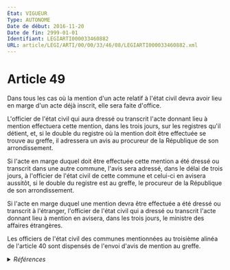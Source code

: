 ```yaml
---
État: VIGUEUR
Type: AUTONOME
Date de début: 2016-11-20
Date de fin: 2999-01-01
Identifiant: LEGIARTI000033460882
URL: article/LEGI/ARTI/00/00/33/46/08/LEGIARTI000033460882.xml
---
```


<h1>Article 49</h1>

Dans tous les cas où la mention d'un acte relatif à l'état civil devra avoir
lieu en marge d'un acte déjà inscrit, elle sera faite d'office.<br />

L'officier de l'état civil qui aura dressé ou transcrit l'acte donnant lieu à
mention effectuera cette mention, dans les trois jours, sur les registres qu'il
détient, et, si le double du registre où la mention doit être effectuée se
trouve au greffe, il adressera un avis au procureur de la République de son
arrondissement.<br />

Si l'acte en marge duquel doit être effectuée cette mention a été dressé ou
transcrit dans une autre commune, l'avis sera adressé, dans le délai de trois
jours, à l'officier de l'état civil de cette commune et celui-ci en avisera
aussitôt, si le double du registre est au greffe, le procureur de la République
de son arrondissement.<br />

Si l'acte en marge duquel une mention devra être effectuée a été dressé ou
transcrit à l'étranger, l'officier de l'état civil qui a dressé ou transcrit
l'acte donnant lieu à mention en avisera, dans les trois jours, le ministre des
affaires étrangères.<br />

Les officiers de l'état civil des communes mentionnées au troisième alinéa de
l'article 40 sont dispensés de l'envoi d'avis de mention au greffe.


<details>
  <summary><em>Références</em></summary>

  <h2>Articles faisant référence à l'article</h2>
  
  <ul>
    <li>
      <a href="https://legal.tricoteuses.fr//redirection/LEGIARTI000033423850?vers=git&vers=legifrance">LOI n° 2016-1547 du 18 novembre 2016 de modernisation de la justice du XXIe siècle - article 51 PARTIELLEMENT_MODIF VIGUEUR, en vigueur depuis le 2016-11-20</a> MODIFIE source
    </li>
  </ul>
  
  <h2>Références faites par l'article</h2>
  
  <ul>
    <li>
      1946-08-19 CITATION cible <a href="https://legal.tricoteuses.fr//redirection/LEGIARTI000006503633?vers=git&vers=legifrance">Décret n°46-1917 du 19 août 1946 sur les attributions des agents diplomatiques et consulaires en matière d'état civil. - article 8 AUTONOME ABROGE, en vigueur du 1994-12-12 au 2008-06-05</a>
    </li>
    <li>
      2006-12-23 CITATION cible <a href="https://legal.tricoteuses.fr//redirection/LEGIARTI000034777608?vers=git&vers=legifrance">Décret n°2006-1806 du 23 décembre 2006 relatif à la déclaration, la modification, la dissolution et la publicité du pacte civil de solidarité. - article 6 AUTONOME VIGUEUR, en vigueur depuis le 2017-11-01</a>
    </li>
    <li>
      2008-06-02 CITATION cible <a href="https://legal.tricoteuses.fr//redirection/LEGIARTI000034723946?vers=git&vers=legifrance">Décret n° 2008-521 du 2 juin 2008 relatif aux attributions des autorités diplomatiques et consulaires françaises en matière d'état civil - article 9 AUTONOME VIGUEUR, en vigueur depuis le 2017-11-01</a>
    </li>
    <li>
      2012-08-20 CITATION cible <a href="https://legal.tricoteuses.fr//redirection/LEGIARTI000034777687?vers=git&vers=legifrance">Décret n° 2012-966 du 20 août 2012 relatif à l'enregistrement de la déclaration, de la modification et de la dissolution du pacte civil de solidarité reçu par un notaire - article 6 AUTONOME VIGUEUR, en vigueur depuis le 2017-11-01</a>
    </li>
    <li>
      2016-11-18 MODIFIE cible <a href="https://legal.tricoteuses.fr//redirection/LEGIARTI000033423850?vers=git&vers=legifrance">LOI n° 2016-1547 du 18 novembre 2016 de modernisation de la justice du XXIe siècle - article 51 PARTIELLEMENT_MODIF VIGUEUR, en vigueur depuis le 2016-11-20</a>
    </li>
    <li>
      2019-07-10 CITATION cible <a href="https://legal.tricoteuses.fr//redirection/LEGIARTI000049714128?vers=git&vers=legifrance">Ordonnance n° 2019-724 du 10 juillet 2019 relative à l'expérimentation de la dématérialisation des actes de l'état civil établis par le ministère des affaires étrangères - article 2 AUTONOME VIGUEUR, en vigueur depuis le 2024-06-15</a>
    </li>
    <li>
      2999-01-01 CITATION cible <a href="https://legal.tricoteuses.fr//redirection/LEGIARTI000034723899?vers=git&vers=legifrance">Code de procédure civile - article 1047 AUTONOME VIGUEUR, en vigueur depuis le 2017-05-11</a>
    </li>
    <li>
      CODIFICATION source Loi 1803-03-11
    </li>
  </ul>
</details>
